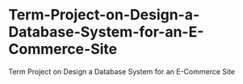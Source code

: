 # Term-Project-on-Design-a-Database-System-for-an-E-Commerce-Site
Term Project on Design a Database System for an E-Commerce Site
